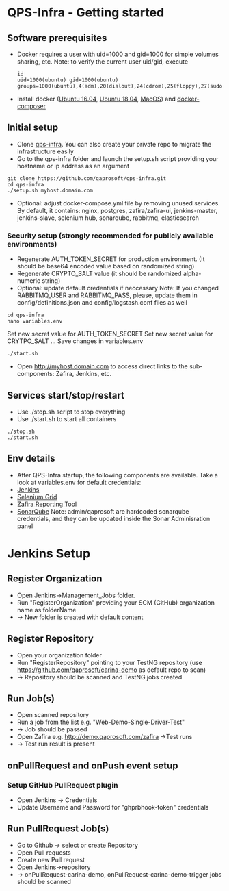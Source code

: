 # QPS-Infra - Getting started
## Software prerequisites
* Docker requires a user with uid=1000 and gid=1000 for simple volumes sharing, etc.
  Note: to verify the current user uid/gid, execute
  ```
  id
  uid=1000(ubuntu) gid=1000(ubuntu) groups=1000(ubuntu),4(adm),20(dialout),24(cdrom),25(floppy),27(sudo),29(audio),30(dip),44(video),46(plugdev),102(netdev),999(docker
  ```
* Install docker ([Ubuntu 16.04](http://www.techrepublic.com/article/how-to-install-docker-on-ubuntu-16-04/), [Ubuntu 18.04](https://www.digitalocean.com/community/tutorials/how-to-install-and-use-docker-on-ubuntu-18-04), [MacOS](https://pilsniak.com/how-to-install-docker-on-mac-os-using-brew/)) and [docker-composer](https://docs.docker.com/compose/install/#install-compose)


## Initial setup
* Clone [qps-infra](https://github.com/qaprosoft/qps-infra). You can also create your private repo to migrate the infrastructure easily
* Go to the qps-infra folder and launch the setup.sh script providing your hostname or ip address as an argument
```
git clone https://github.com/qaprosoft/qps-infra.git
cd qps-infra
./setup.sh myhost.domain.com
```
* Optional: adjust docker-compose.yml file by removing unused services. By default, it contains:
  nginx, postgres, zafira/zafira-ui, jenkins-master, jenkins-slave, selenium hub, sonarqube, rabbitmq, elasticsearch

### Security setup  (strongly recommended for publicly available environments)
* Regenerate AUTH_TOKEN_SECRET for production environment. (It should be base64 encoded value based on randomized string)
* Regenerate CRYPTO_SALT value (it should be randomized alpha-numeric string)
* Optional: update default credentials if neccessary
  Note: If you changed RABBITMQ_USER and RABBITMQ_PASS, please, update them in config/definitions.json and config/logstash.conf files as well  
```
cd qps-infra
nano variables.env
```
Set new secret value for AUTH_TOKEN_SECRET
Set new secret value for CRYTPO_SALT
...
Save changes in variables.env
```
./start.sh
```
* Open http://myhost.domain.com to access direct links to the sub-components: Zafira, Jenkins, etc.

## Services start/stop/restart
* Use ./stop.sh script to stop everything
* Use ./start.sh to start all containers
```
./stop.sh
./start.sh
```

## Env details
* After QPS-Infra startup, the following components are available. Take a look at variables.env for default credentials:
* [Jenkins](http://demo.qaprosoft.com/jenkins)
* [Selenium Grid](http://demo.qaprosoft.com/grid/console)
* [Zafira Reporting Tool](http://demo.qaprosoft.com/zafira)
* [SonarQube](http://demo.qaprosoft.com/sonarqube)
  Note: admin/qaprosoft are hardcoded sonarqube credentials, and they can be updated inside the Sonar Adminisration panel
  
# Jenkins Setup

## Register Organization
* Open Jenkins->Management_Jobs folder.
* Run "RegisterOrganization" providing your SCM (GitHub) organization name as folderName
* -> New folder is created with default content


## Register Repository
* Open your organization folder
* Run "RegisterRepository" pointing to your TestNG repository (use https://github.com/qaprosoft/carina-demo as default repo to scan)
* -> Repository should be scanned and TestNG jobs created

## Run Job(s)
* Open scanned repository
* Run a job from the list e.g. "Web-Demo-Single-Driver-Test"
* -> Job should be passed 
* Open Zafira e.g. http://demo.qaprosoft.com/zafira ->Test runs
* -> Test run result is present

## onPullRequest and onPush event setup
### Setup GitHub PullRequest plugin 
* Open Jenkins -> Credentials
* Update Username and Password for "ghprbhook-token" credentials

## Run PullRequest Job(s)
* Go to Github -> select or create Repository
* Open Pull requests
* Create new Pull request
* Open Jenkins->repository
* -> onPullRequest-carina-demo,	onPullRequest-carina-demo-trigger jobs should be scanned

